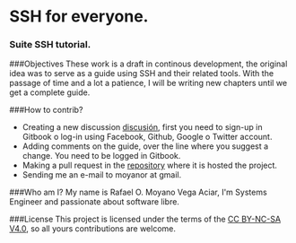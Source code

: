 SSH for everyone.
=======
### Suite SSH tutorial.

###Objectives
These work is a draft in continous development, the original idea was to serve as a guide using SSH and their related tools. With the passage of time and a lot a patience, I will be writing new chapters until we get a complete guide.

###How to contrib?
- Creating a new discussion [discusión](https://www.gitbook.com/book/rmoyano/sshforeveryone/discussions), first you need to sign-up in Gitbook o log-in using Facebook, Github, Google o Twitter account. 
- Adding comments on the guide, over the line where you suggest a change. You need to be logged in Gitbook.
- Making a pull request in the [repository](https://github.com/rmoyano/sshforeveryone "Repository") where it is hosted the project.
- Sending me an e-mail to moyanor at gmail.

###Who am I?
My name is Rafael O. Moyano Vega Aciar, I'm Systems Engineer and passionate about software libre. 

###License
This project is licensed under the terms of the [CC BY-NC-SA V4.0](https://creativecommons.org/licenses/by-nc-sa/4.0/legalcode "License"), so all yours contributions are welcome.
